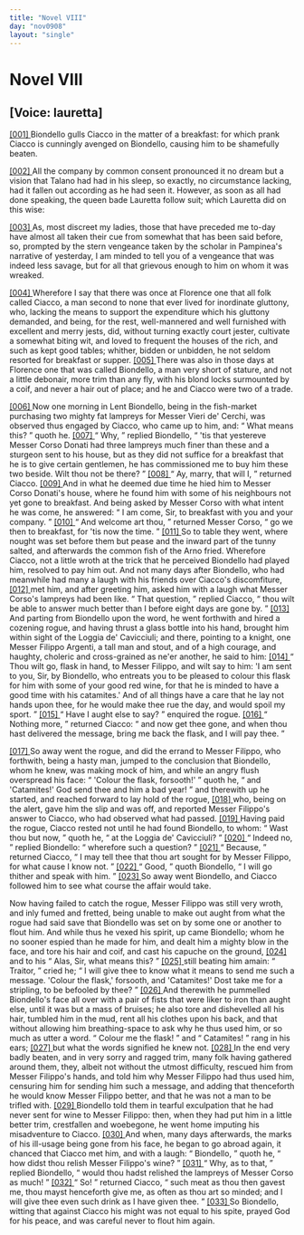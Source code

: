 ```yaml
---
title: "Novel VIII"
day: "nov0908"
layout: "single"
---
```

<div id="nov0908" type="novella" who="lauretta">
 <h1>
  Novel VIII
 </h1>
 <p>
  <h2>
   [Voice: lauretta]
  </h2>
 </p>
 <argument>
  <p>
   <a href="{{ site.baseurl }}itDecameron/nov0908#p09080001" id="p09080001">
    [001]
   </a>
   Biondello gulls Ciacco in the matter of a breakfast: for
 which prank Ciacco is cunningly avenged on Biondello,
 causing him to be shamefully beaten.
  </p>
 </argument>
 <div3 type="commentary" who="author">
  <p>
   <a href="{{ site.baseurl }}itDecameron/nov0908#p09080002" id="p09080002">
    [002]
   </a>
   All
   the company by common consent pronounced it no dream
 but a vision that Talano had had in his sleep, so exactly, no circumstance
 lacking, had it fallen out according as he had seen it. However,
 as soon as all had done speaking, the queen bade Lauretta
 follow suit; which Lauretta did on this wise:
  </p>
 </div3>
 <div3 type="commentary" who="lauretta">
  <p>
   <a href="{{ site.baseurl }}itDecameron/nov0908#p09080003" id="p09080003">
    [003]
   </a>
   As, most discreet
 my ladies, those that have preceded me to-day have almost all taken
 their cue from somewhat that has been said before, so, prompted by
 the stern vengeance taken by the scholar in Pampinea's narrative of
 yesterday, I am minded to tell you of a vengeance that was indeed
 less savage, but for all that grievous enough to him on whom it was
 wreaked.
  </p>
 </div3>
 <p>
  <a href="{{ site.baseurl }}itDecameron/nov0908#p09080004" id="p09080004">
   [004]
  </a>
  Wherefore I say that there was once at Florence one that all
 folk called Ciacco, a man second to none that ever lived for inordinate
 gluttony, who, lacking the means to support the expenditure
 which his gluttony demanded, and being, for the rest, well-mannered
 and well furnished with excellent and merry jests, did, without turning
 exactly court jester, cultivate a somewhat biting wit, and loved
 to frequent the houses of the rich, and such as kept good tables;
 whither, bidden or unbidden, he not seldom resorted for breakfast or
 supper.
  <a href="{{ site.baseurl }}itDecameron/nov0908#p09080005" id="p09080005">
   [005]
  </a>
  There was also in those days at Florence one that was called
 Biondello, a man very short of stature, and not a little debonair, more
 trim than any fly, with his blond locks surmounted by a coif, and
 never a hair out of place; and he and Ciacco were two of a trade.
 </p>
 <p>
  <a href="{{ site.baseurl }}itDecameron/nov0908#p09080006" id="p09080006">
   [006]
  </a>
  Now one morning in Lent Biondello, being in the fish-market
 purchasing two mighty fat lampreys for Messer Vieri de' Cerchi, was
  observed
 thus engaged by Ciacco, who came up to him, and:
  <q direct="unspecified">
   What means this?
  </q>
  quoth he.
  <a href="{{ site.baseurl }}itDecameron/nov0908#p09080007" id="p09080007">
   [007]
  </a>
  <q direct="unspecified">
   Why,
  </q>
  replied Biondello,
  <q direct="unspecified">
   'tis
 that yestereve Messer Corso Donati had three lampreys much finer
 than these and a sturgeon sent to his house, but as they did not
 suffice for a breakfast that he is to give certain gentlemen, he has
 commissioned me to buy him these two beside. Wilt thou not be
	there?
  </q>
  <a href="{{ site.baseurl }}itDecameron/nov0908#p09080008" id="p09080008">
   [008]
  </a>
  <q direct="unspecified">
   Ay, marry, that will I,
  </q>
  returned Ciacco.
  <a href="{{ site.baseurl }}itDecameron/nov0908#p09080009" id="p09080009">
   [009]
  </a>
  And in what
 he deemed due time he hied him to Messer Corso Donati's house, where
 he found him with some of his neighbours not yet gone to breakfast.
 And being asked by Messer Corso with what intent he was come,
 he answered:
  <q direct="unspecified">
   I am come, Sir, to breakfast with you and your
 company.
  </q>
  <a href="{{ site.baseurl }}itDecameron/nov0908#p09080010" id="p09080010">
   [010]
  </a>
  <q direct="unspecified">
   And welcome art thou,
  </q>
  returned Messer Corso,
  <q direct="unspecified">
   go
 we then to breakfast, for 'tis now the time.
  </q>
  <a href="{{ site.baseurl }}itDecameron/nov0908#p09080011" id="p09080011">
   [011]
  </a>
  So to table they went,
 where nought was set before them but pease and the inward part of
 the tunny salted, and afterwards the common fish of the Arno fried.
 Wherefore Ciacco, not a little wroth at the trick that he perceived
 Biondello had played him, resolved to pay him out. And not many
 days after Biondello, who had meanwhile had many a laugh with his
 friends over Ciacco's discomfiture,
  <a href="{{ site.baseurl }}itDecameron/nov0908#p09080012" id="p09080012">
   [012]
  </a>
  met him, and after greeting him,
 asked him with a laugh what Messer Corso's lampreys had been like.
  <q direct="unspecified">
   That question,
  </q>
  replied Ciacco,
  <q direct="unspecified">
   thou wilt be able to answer much
 better than I before eight days are gone by.
  </q>
  <a href="{{ site.baseurl }}itDecameron/nov0908#p09080013" id="p09080013">
   [013]
  </a>
  And parting from
 Biondello upon the word, he went forthwith and hired a cozening
 rogue, and having thrust a glass bottle into his hand, brought him
 within sight of the Loggia de' Cavicciuli; and there, pointing to a
 knight, one Messer Filippo Argenti, a tall man and stout, and of
 a high courage, and haughty, choleric and cross-grained as ne'er
 another, he said to him:
  <a href="{{ site.baseurl }}itDecameron/nov0908#p09080014" id="p09080014">
   [014]
  </a>
  <q direct="unspecified">
   Thou wilt go, flask in hand, to Messer
 Filippo, and wilt say to him: 'I am sent to you, Sir, by Biondello,
 who entreats you to be pleased to colour this flask for him with some
 of your good red wine, for that he is minded to have a good time with
 his catamites.' And of all things have a care that he lay not hands
 upon thee, for he would make thee rue the day, and would spoil my
 sport.
  </q>
  <a href="{{ site.baseurl }}itDecameron/nov0908#p09080015" id="p09080015">
   [015]
  </a>
  <q direct="unspecified">
   Have I aught else to say?
  </q>
  enquired the rogue.
  <a href="{{ site.baseurl }}itDecameron/nov0908#p09080016" id="p09080016">
   [016]
  </a>
  <q direct="unspecified">
   Nothing
 more,
  </q>
  returned Ciacco:
  <q direct="unspecified">
   and now get thee gone, and when thou
 hast delivered the message, bring me back the flask, and I will pay
 thee.
  </q>
 </p>
 <p>
  <a href="{{ site.baseurl }}itDecameron/nov0908#p09080017" id="p09080017">
   [017]
  </a>
  So away went the rogue, and did the errand to Messer Filippo,
  who
 forthwith, being a hasty man, jumped to the conclusion that
 Biondello, whom he knew, was making mock of him, and while an
 angry flush overspread his face:
  <q direct="unspecified">
   'Colour the flask, forsooth!'
  </q>
  quoth he,
  <q direct="unspecified">
   and 'Catamites!' God send thee and him a bad year!
  </q>
  and therewith up he started, and reached forward to lay hold of the
 rogue,
  <a href="{{ site.baseurl }}itDecameron/nov0908#p09080018" id="p09080018">
   [018]
  </a>
  who, being on the alert, gave him the slip and was off, and
 reported Messer Filippo's answer to Ciacco, who had observed what
 had passed.
  <a href="{{ site.baseurl }}itDecameron/nov0908#p09080019" id="p09080019">
   [019]
  </a>
  Having paid the rogue, Ciacco rested not until he had
 found Biondello, to whom:
  <q direct="unspecified">
   Wast thou but now,
  </q>
  quoth he,
  <q direct="unspecified">
   at
 the Loggia de' Cavicciuli?
  </q>
  <a href="{{ site.baseurl }}itDecameron/nov0908#p09080020" id="p09080020">
   [020]
  </a>
  <q direct="unspecified">
   Indeed no,
  </q>
  replied Biondello:
  <q direct="unspecified">
   wherefore
 such a question?
  </q>
  <a href="{{ site.baseurl }}itDecameron/nov0908#p09080021" id="p09080021">
   [021]
  </a>
  <q direct="unspecified">
   Because,
  </q>
  returned Ciacco,
  <q direct="unspecified">
   I may tell
 thee that thou art sought for by Messer Filippo, for what cause I know
 not.
  </q>
  <a href="{{ site.baseurl }}itDecameron/nov0908#p09080022" id="p09080022">
   [022]
  </a>
  <q direct="unspecified">
   Good,
  </q>
  quoth Biondello,
  <q direct="unspecified">
   I will go thither and speak with
 him.
  </q>
  <a href="{{ site.baseurl }}itDecameron/nov0908#p09080023" id="p09080023">
   [023]
  </a>
  So away went Biondello, and Ciacco followed him to see
 what course the affair would take.
 </p>
 <p>
  Now having failed to catch the rogue, Messer Filippo was still
 very wroth, and inly fumed and fretted, being unable to make out
 aught from what the rogue had said save that Biondello was set on
 by some one or another to flout him. And while thus he vexed his
 spirit, up came Biondello; whom he no sooner espied than he made
 for him, and dealt him a mighty blow in the face, and tore his hair
 and coif, and cast his capuche on the ground,
  <a href="{{ site.baseurl }}itDecameron/nov0908#p09080024" id="p09080024">
   [024]
  </a>
  and to his
  <q direct="unspecified">
   Alas, Sir,
 what means this?
  </q>
  <a href="{{ site.baseurl }}itDecameron/nov0908#p09080025" id="p09080025">
   [025]
  </a>
  still beating him amain:
  <q direct="unspecified">
   Traitor,
  </q>
  cried he;
  <q direct="unspecified">
   I
 will give thee to know what it means to send me such a message.
 'Colour the flask,' forsooth, and 'Catamites!' Dost take me for a
 stripling, to be befooled by thee?
  </q>
  <a href="{{ site.baseurl }}itDecameron/nov0908#p09080026" id="p09080026">
   [026]
  </a>
  And therewith he pummelled
 Biondello's face all over with a pair of fists that were liker to iron
 than aught else, until it was but a mass of bruises; he also tore and
 dishevelled all his hair, tumbled him in the mud, rent all his clothes
 upon his back, and that without allowing him breathing-space to ask
 why he thus used him, or so much as utter a word.
  <q direct="unspecified">
   Colour me
 the flask!
  </q>
  and
  <q direct="unspecified">
   Catamites!
  </q>
  rang in his ears;
  <a href="{{ site.baseurl }}itDecameron/nov0908#p09080027" id="p09080027">
   [027]
  </a>
  but what the
 words signified he knew not.
  <a href="{{ site.baseurl }}itDecameron/nov0908#p09080028" id="p09080028">
   [028]
  </a>
  In the end very badly beaten, and in
 very sorry and ragged trim, many folk having gathered around them,
 they, albeit not without the utmost difficulty, rescued him from
 Messer Filippo's hands, and told him why Messer Filippo had thus
 used him, censuring him for sending him such a message, and adding
 that thenceforth he would know Messer Filippo better, and that he
  was
 not a man to be trifled with.
  <a href="{{ site.baseurl }}itDecameron/nov0908#p09080029" id="p09080029">
   [029]
  </a>
  Biondello told them in tearful
 exculpation that he had never sent for wine to Messer Filippo:
 then, when they had put him in a little better trim, crestfallen and
 woebegone, he went home imputing his misadventure to Ciacco.
  <a href="{{ site.baseurl }}itDecameron/nov0908#p09080030" id="p09080030">
   [030]
  </a>
  And when, many days afterwards, the marks of his ill-usage being
 gone from his face, he began to go abroad again, it chanced that
 Ciacco met him, and with a laugh:
  <q direct="unspecified">
   Biondello,
  </q>
  quoth he,
  <q direct="unspecified">
   how
 didst thou relish Messer Filippo's wine?
  </q>
  <a href="{{ site.baseurl }}itDecameron/nov0908#p09080031" id="p09080031">
   [031]
  </a>
  <q direct="unspecified">
   Why, as to that,
  </q>
  replied Biondello,
  <q direct="unspecified">
   would thou hadst relished the lampreys of Messer
 Corso as much!
  </q>
  <a href="{{ site.baseurl }}itDecameron/nov0908#p09080032" id="p09080032">
   [032]
  </a>
  <q direct="unspecified">
   So!
  </q>
  returned Ciacco,
  <q direct="unspecified">
   such meat as thou then
 gavest me, thou mayst henceforth give me, as often as thou art so
 minded; and I will give thee even such drink as I have given thee.
  </q>
  <a href="{{ site.baseurl }}itDecameron/nov0908#p09080033" id="p09080033">
   [033]
  </a>
  So Biondello, witting that against Ciacco his might was not equal to
 his spite, prayed God for his peace, and was careful never to flout
 him again.
 </p>
</div>